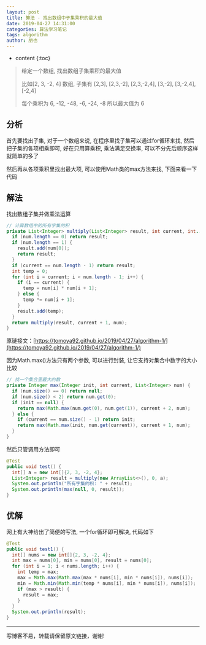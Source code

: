 ```yaml
---
layout: post
title: 算法 - 找出数组中子集乘积的最大值
date: 2019-04-27 14:31:00
categories: 算法学习笔记
tags: algorithm
author: 朋也
---
```


* content
{:toc}

> 给定一个数组, 找出数组子集乘积的最大值
>
> 比如[2, 3, -2, 4] 数组, 子集有 [2,3], [2,3,-2], [2,3,-2,4], [3,-2], [3,-2,4], [-2,4]
>
> 每个乘积为 6, -12, -48, -6, -24, -8  所以最大值为 6






## 分析

首先要找出子集, 对于一个数组来说, 在程序里找子集可以通过for循环来找, 然后把子集的各项相乘即可, 好在只用算乘积, 乘法满足交换率, 可以不分先后顺序这样就简单的多了

然后再从各项乘积里找出最大项, 可以使用Math类的max方法来找, 下面来看一下代码

## 解法

找出数组子集并做乘法运算

```java
// 计算数组中的所有字集的积
private List<Integer> multiply(List<Integer> result, int current, int... num) {
  if (num.length == 0) return result;
  if (num.length == 1) {
    result.add(num[0]);
    return result;
  }
  if (current == num.length - 1) return result;
  int temp = 0;
  for (int i = current; i < num.length - 1; i++) {
    if (i == current) {
      temp = num[i] * num[i + 1];
    } else {
      temp *= num[i + 1];
    }
    result.add(temp);
  }
  return multiply(result, current + 1, num);
}
```

原链接文：[https://tomoya92.github.io/2019/04/27/algorithm-1/](https://tomoya92.github.io/2019/04/27/algorithm-1/)


因为Math.max()方法只有两个参数, 可以进行封装, 让它支持对集合中数字的大小比较

```java
// 找一个集合里最大的数
private Integer max(Integer init, int current, List<Integer> num) {
  if (num.size() == 0) return null;
  if (num.size() < 2) return num.get(0);
  if (init == null) {
    return max(Math.max(num.get(0), num.get(1)), current + 2, num);
  } else {
    if (current == num.size() - 1) return init;
    return max(Math.max(init, num.get(current)), current + 1, num);
  }
}
```

然后只管调用方法即可

```java
@Test
public void test() {
  int[] a = new int[]{2, 3, -2, 4};
  List<Integer> result = multiply(new ArrayList<>(), 0, a);
  System.out.println("所有字集的积: " + result);
  System.out.println(max(null, 0, result));
}
```

## 优解

网上有大神给出了简便的写法, 一个for循环即可解决, 代码如下

```java
@Test
public void test1() {
  int[] nums = new int[]{2, 3, -2, 4};
  int max = nums[0], min = nums[0], result = nums[0];
  for (int i = 1; i < nums.length; i++) {
    int temp = max;
    max = Math.max(Math.max(max * nums[i], min * nums[i]), nums[i]);
    min = Math.min(Math.min(temp * nums[i], min * nums[i]), nums[i]);
    if (max > result) {
      result = max;
    }
  }
  System.out.println(result);
}
```

---

写博客不易，转载请保留原文链接，谢谢!